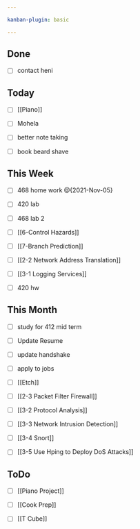 ```yaml
---

kanban-plugin: basic

---
```


## Done

- [ ] contact heni


## Today

- [ ] [[Piano]]
- [ ] Mohela
- [ ] better note taking
- [ ] book beard shave


## This Week

- [ ] 468 home work @{2021-Nov-05}
- [ ] 420 lab
- [ ] 468 lab 2
- [ ] [[6-Control Hazards]]
- [ ] [[7-Branch Prediction]]
- [ ] [[2-2 Network Address Translation]]
- [ ] [[3-1 Logging Services]]
- [ ] 420 hw


## This Month

- [ ] study for 412 mid term
- [ ] Update Resume
- [ ] update handshake
- [ ] apply to jobs
- [ ] [[Etch]]
- [ ] [[2-3 Packet Filter Firewall]]
- [ ] [[3-2 Protocol Analysis]]
- [ ] [[3-3 Network Intrusion Detection]]
- [ ] [[3-4 Snort]]
- [ ] [[3-5 Use Hping to Deploy DoS Attacks]]


## ToDo

- [ ] [[Piano Project]]
- [ ] [[Cook Prep]]
- [ ] [[T Cube]]


